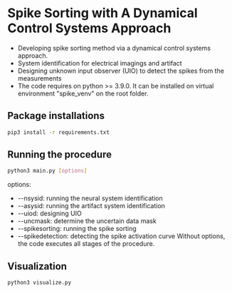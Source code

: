# Spike Sorting with A Dynamical Control Systems Approach
* Developing spike sorting method via a dynamical control systems approach.  
* System identification for electrical imagings and artifact
* Designing unknown input observer (UIO) to detect the spikes from the measurements
* The code requires on python >= 3.9.0. It can be installed on virtual environment "spike_venv" on the root folder.


## Package installations
```bash
pip3 install -r requirements.txt
```

## Running the procedure
```bash
python3 main.py [options]
```

options:
* --nsysid: running the neural system identification
* --asysid: running the artifact system identification
* --uiod: designing UIO
* --uncmask: determine the uncertain data mask
* --spikesorting: running the spike sorting
* --spikedetection: detecting the spike activation curve
Without options, the code executes all stages of the procedure.

## Visualization
```bash
python3 visualize.py
```
